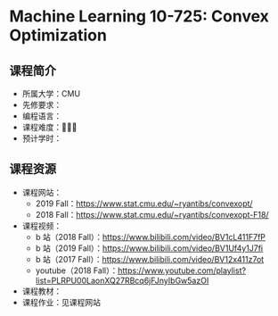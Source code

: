 # Machine Learning 10-725: Convex Optimization

## 课程简介

- 所属大学：CMU
- 先修要求：
- 编程语言：
- 课程难度：🌟🌟🌟
- 预计学时：

<!-- 用一两段话介绍这门课程，内容包括但不限于：
    （1）课程覆盖的知识点范围
    （2）与同类课程相比它的优势与特点
    （3）学习这门课程的体验与感受
    （4）自学这门课的注意点（踩过的坑、难度预警等等）
    （5）... ...
-->

## 课程资源

- 课程网站：
  - 2019 Fall：<https://www.stat.cmu.edu/~ryantibs/convexopt/>
  - 2018 Fall：<https://www.stat.cmu.edu/~ryantibs/convexopt-F18/>
- 课程视频：
  - b 站（2018 Fall）：<https://www.bilibili.com/video/BV1cL411F7fP>
  - b 站（2019 Fall）：<https://www.bilibili.com/video/BV1Uf4y1J7fi>
  - b 站（2017 Fall）：<https://www.bilibili.com/video/BV12x411z7ot>
  - youtube（2018 Fall）：<https://www.youtube.com/playlist?list=PLRPU00LaonXQ27RBcq6jFJnyIbGw5azOI>
- 课程教材：
- 课程作业：见课程网站
